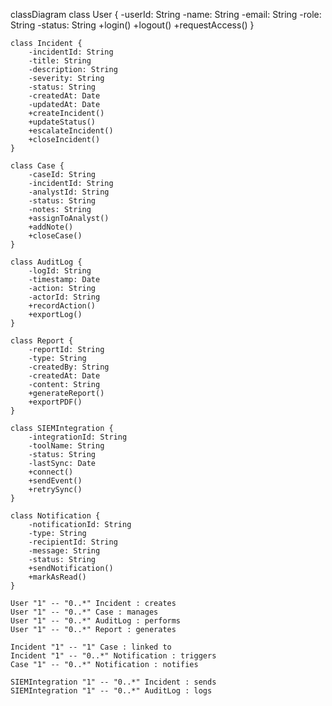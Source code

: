 classDiagram
    class User {
        -userId: String
        -name: String
        -email: String
        -role: String
        -status: String
        +login()
        +logout()
        +requestAccess()
    }

    class Incident {
        -incidentId: String
        -title: String
        -description: String
        -severity: String
        -status: String
        -createdAt: Date
        -updatedAt: Date
        +createIncident()
        +updateStatus()
        +escalateIncident()
        +closeIncident()
    }

    class Case {
        -caseId: String
        -incidentId: String
        -analystId: String
        -status: String
        -notes: String
        +assignToAnalyst()
        +addNote()
        +closeCase()
    }

    class AuditLog {
        -logId: String
        -timestamp: Date
        -action: String
        -actorId: String
        +recordAction()
        +exportLog()
    }

    class Report {
        -reportId: String
        -type: String
        -createdBy: String
        -createdAt: Date
        -content: String
        +generateReport()
        +exportPDF()
    }

    class SIEMIntegration {
        -integrationId: String
        -toolName: String
        -status: String
        -lastSync: Date
        +connect()
        +sendEvent()
        +retrySync()
    }

    class Notification {
        -notificationId: String
        -type: String
        -recipientId: String
        -message: String
        -status: String
        +sendNotification()
        +markAsRead()
    }

    User "1" -- "0..*" Incident : creates
    User "1" -- "0..*" Case : manages
    User "1" -- "0..*" AuditLog : performs
    User "1" -- "0..*" Report : generates

    Incident "1" -- "1" Case : linked to
    Incident "1" -- "0..*" Notification : triggers
    Case "1" -- "0..*" Notification : notifies

    SIEMIntegration "1" -- "0..*" Incident : sends
    SIEMIntegration "1" -- "0..*" AuditLog : logs

